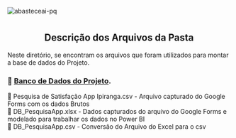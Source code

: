 ![abasteceai-pq](https://github.com/RafsDuarte/Projeto_Integrador_Gama-Ipiranga/assets/74211185/0200feed-6c56-461e-8b05-a11e3df2f129)

# <h2 align="center">Descrição dos Arquivos da Pasta</h2>

Neste diretório, se encontram os arquivos que foram utilizados para montar a base de dados do Projeto.

### 📁 [Banco de Dados do Projeto](https://github.com/RafsDuarte/Projeto_Integrador_Gama-Ipiranga/tree/Base_Dados).<br>

:floppy_disk: Pesquisa de Satisfação App Ipiranga.csv - Arquivo capturado do Google Forms com os dados Brutos<br>
:floppy_disk: DB_PesquisaApp.xlsx - Dados capturados do arquivo do Google Forms e modelado para trabalhar os dados no Power BI<br>
:floppy_disk: DB_PesquisaApp.csv - Conversão do Arquivo do Excel para o csv<br>



